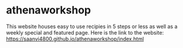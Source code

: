 # athenaworkshop
This website houses easy to use recipies in 5 steps or less as well as a weekly special and featured page.
Here is the link to the website: https://saanvi4800.github.io/athenaworkshop/index.html
